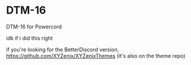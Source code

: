 # DTM-16
 DTM-16 for Powercord

idk if i did this right

if you're looking for the BetterDiscord version, https://github.com/XYZenix/XYZenixThemes (it's also on the theme repo)